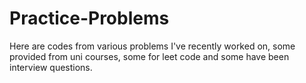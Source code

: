 # Practice-Problems

Here are codes from various problems I've recently worked on, some provided from uni courses, some for leet code and some have been interview questions.
